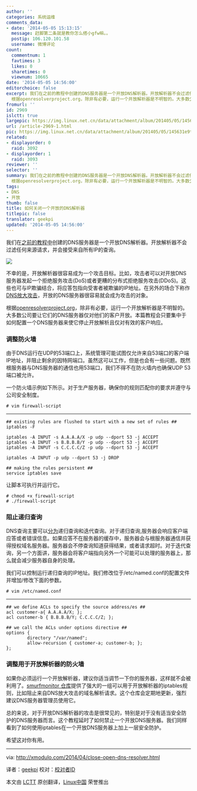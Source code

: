 ```yaml
---
author: ''
categories: 系统运维
comments_data:
- date: '2014-05-05 15:13:15'
  message: 赶脚第二条就是教你怎么搭小gfw嘛。。
  postip: 106.120.101.58
  username: 微博评论
count:
  commentnum: 1
  favtimes: 3
  likes: 0
  sharetimes: 0
  viewnum: 10665
date: '2014-05-05 14:56:00'
editorchoice: false
excerpt: 我们在之前的教程中创建的DNS服务器是一个开放DNS解析器。开放解析器不会过滤任何来源请求，并会接受来自所有IP的查询。  不幸的是，开放解析器很容易成为一个攻击目标。比如，攻击者可以对开放DNS服务器发起一个拒绝服务攻击(DoS)或者更糟的分布式拒绝服务攻击(DDoS)。这些也可与IP欺骗结合，将应答包指向受害者被欺骗的IP地址。在另外的场合下称作DNS放大攻击，开放的DNS服务器很容易就会成为攻击的对象。
  根据openresolverproject.org，除非有必要，运行一个开放解析器是不明智的。大多数公司要让它们的DNS服务器仅对他们的客户开放。
fromurl: ''
id: 2969
islctt: true
largepic: https://img.linux.net.cn/data/attachment/album/201405/05/145631e9tm9gtwj7orz7rk.jpg
url: /article-2969-1.html
pic: https://img.linux.net.cn/data/attachment/album/201405/05/145631e9tm9gtwj7orz7rk.jpg.thumb.jpg
related:
- displayorder: 0
  raid: 3092
- displayorder: 1
  raid: 3093
reviewer: ''
selector: ''
summary: 我们在之前的教程中创建的DNS服务器是一个开放DNS解析器。开放解析器不会过滤任何来源请求，并会接受来自所有IP的查询。  不幸的是，开放解析器很容易成为一个攻击目标。比如，攻击者可以对开放DNS服务器发起一个拒绝服务攻击(DoS)或者更糟的分布式拒绝服务攻击(DDoS)。这些也可与IP欺骗结合，将应答包指向受害者被欺骗的IP地址。在另外的场合下称作DNS放大攻击，开放的DNS服务器很容易就会成为攻击的对象。
  根据openresolverproject.org，除非有必要，运行一个开放解析器是不明智的。大多数公司要让它们的DNS服务器仅对他们的客户开放。
tags:
- DNS
- 开放
thumb: false
title: 如何关闭一个开放的DNS解析器
titlepic: false
translator: geekpi
updated: '2014-05-05 14:56:00'
---
```


我们在[之前的教程中](http://linux.cn/article-2969-1.html)创建的DNS服务器是一个开放DNS解析器。开放解析器不会过滤任何来源请求，并会接受来自所有IP的查询。


![](/data/attachment/album/201405/05/145631e9tm9gtwj7orz7rk.jpg)


不幸的是，开放解析器很容易成为一个攻击目标。比如，攻击者可以对开放DNS服务器发起一个拒绝服务攻击(DoS)或者更糟的分布式拒绝服务攻击(DDoS)。这些也可与IP欺骗结合，将应答包指向受害者被欺骗的IP地址。在另外的场合下称作[DNS放大攻击](https://www.us-cert.gov/ncas/alerts/TA13-088A)，开放的DNS服务器很容易就会成为攻击的对象。


根据[openresolverproject.org](http://openresolverproject.org/)，除非有必要，运行一个开放解析器是不明智的。大多数公司要让它们的DNS服务器仅对他们的客户开放。本篇教程会只要集中于如何配置一个DNS服务器来使它停止开放解析且仅对有效的客户响应。


### 调整防火墙


由于DNS运行在UDP的53端口上，系统管理可能试图仅允许来自53端口的客户端IP地址，并阻止剩余的因特网端口。虽然这可以工作，但是也会有一些问题。既然根服务器与DNS服务器的通信也用53端口，我们不得不在防火墙内也确保UDP 53端口被允许。


一个防火墙示例如下所示。对于生产服务器，确保你的规则匹配你的要求并遵守与公司安全制度。



```
# vim firewall-script 

```



---



```
## existing rules are flushed to start with a new set of rules ##
iptables -F

iptables -A INPUT -s A.A.A.A/X -p udp --dport 53 -j ACCEPT
iptables -A INPUT -s B.B.B.B/Y -p udp --dport 53 -j ACCEPT
iptables -A INPUT -s C.C.C.C/Z -p udp --dport 53 -j ACCEPT

iptables -A INPUT -p udp --dport 53 -j DROP

## making the rules persistent ##
service iptables save

```

让脚本可执行并运行它。



```
# chmod +x firewall-script
# ./firewall-script 

```

### 阻止递归查询


DNS查询主要可以[分为](http://technet.microsoft.com/en-us/library/cc961401.aspx)递归查询和迭代查询。对于递归查询,服务器会响应客户端应答或者错误信息。如果应答不在服务器的缓存中，服务器会与根服务器通信并获得授权域名服务器。服务器会不停查询知道获得结果，或者请求超时。对于迭代查询，另一个方面讲，服务器会将客户端指向另外一个可能可以处理的服务器上，那么就会减少服务器自身的处理。


我们可以控制运行递归查询的IP地址。我们修改位于/etc/named.conf的配置文件并增加/修改下面的参数。



```
# vim /etc/named.conf

```



---



```
## we define ACLs to specify the source address/es ##
acl customer-a{ A.A.A.A/X; };
acl customer-b { B.B.B.B/Y; C.C.C.C/Z; };

## we call the ACLs under options directive ##
options {
        directory "/var/named";
        allow-recursion { customer-a; customer-b; };
};

```

### 调整用于开放解析器的防火墙


如果你必须运行一个开放解析器，建议你适当调节一下你的服务器，这样就不会被利用了。[smurfmonitor 仓库](https://github.com/smurfmonitor/dns-iptables-rules)提供了强大的一组可以用于开放解析器的iptables规则，比如阻止来自DNS放大攻击的域名解析请求。这个仓库会定期地更新，强烈建议DNS服务器管理员使用它。


总的来说，对于开放DNS解析器的攻击是很常见的，特别是对于没有适当安全防护的DNS服务器而言。这个教程延时了如何禁止一个开放DNS服务器。我们同样看到了如何使用iptables在一个开放DNS服务器上加上一层安全防护。


希望这对你有用。




---


via: <http://xmodulo.com/2014/04/close-open-dns-resolver.html>


译者：[geekpi](https://github.com/geekpi) 校对：[校对者ID](https://github.com/%E6%A0%A1%E5%AF%B9%E8%80%85ID)


本文由 [LCTT](https://github.com/LCTT/TranslateProject) 原创翻译，[Linux中国](http://linux.cn/) 荣誉推出